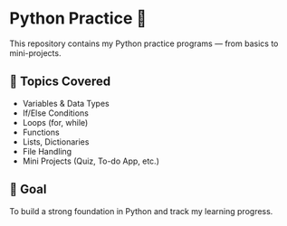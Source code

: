 # Python Practice 🐍

This repository contains my Python practice programs — from basics to mini-projects.

## 🧠 Topics Covered
- Variables & Data Types
- If/Else Conditions
- Loops (for, while)
- Functions
- Lists, Dictionaries
- File Handling
- Mini Projects (Quiz, To-do App, etc.)

## 📌 Goal
To build a strong foundation in Python and track my learning progress.
